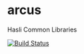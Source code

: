 # arcus
Hasli Common Libraries

[![Build Status](http://jenkins.sunshower.io/job/Arcus%20Master/badge/icon)](http://jenkins.sunshower.io/job/Arcus%20Master/)
